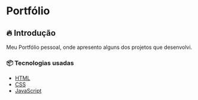 ﻿# Portfólio

## 🔥 Introdução
Meu Portfólio pessoal, onde apresento alguns dos projetos que desenvolvi.
  
### 📦 Tecnologias usadas
* [HTML](https://developer.mozilla.org/pt-BR/docs/Web/HTML)
* [CSS](https://developer.mozilla.org/pt-BR/docs/Web/CSS)
* [JavaScript](https://developer.mozilla.org/pt-BR/docs/Web/JavaScript)
